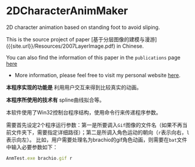 # 2DCharacterAnimMaker
2D character animation based on standing foot to avoid sliping.

This is the source project of paper [基于分层图像的建模与漫游] ({{site.url}}/Resources/2007LayerImage.pdf) in Chinese.

You can also find the information of this paper in the `publications` page [here](https://hanhonglei.github.io/publications/)

- More information, please feel free to visit my personal website [here](https://hanhonglei.github.io/).

**本程序实现的功能是** 利用用户交互来得到比较真实的动画。

**本程序所使用的技术有** spline曲线拟合等。

本软件使用了Win32控制台程序结构，使用命令行来传递程序参数。

需要首先设定2个程序运行参数：第一是所要调入`Gif`图像的文件名（如果不再当前文件夹下，需要指定详细路径）；第二是所调入角色运动的朝向（`r`表示向右，`l`表示向左）。
比如，用户需要处理名为brachio的gif角色动画，则需要在`bat`文件中输入必要参数如下：

```javascript
AnmTest.exe brachio.gif r
```
